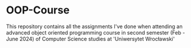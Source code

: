 # OOP-Course

This repository contains all the assignments I've done when attending an advanced object oriented programming course in second semester (Feb - June 2024) of Computer Science studies at 'Uniwersytet Wrocławski'
